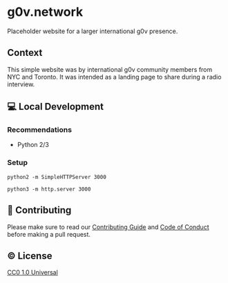 # g0v.network

Placeholder website for a larger international g0v presence.

## Context

This simple website was by international g0v community members from NYC and Toronto. It was intended as a landing page to share during a radio interview.

## :computer: Local Development

### Recommendations

* Python 2/3

### Setup

```
python2 -m SimpleHTTPServer 3000
```

```
python3 -m http.server 3000
```

## :muscle: Contributing

Please make sure to read our [Contributing Guide](CONTRIBUTING.md) and
[Code of Conduct](CONDUCT.md) before making a pull request.

## :copyright: License

[CC0 1.0 Universal](https://creativecommons.org/publicdomain/zero/1.0/)

